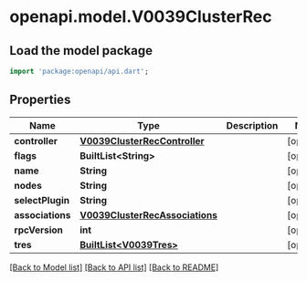 # openapi.model.V0039ClusterRec

## Load the model package
```dart
import 'package:openapi/api.dart';
```

## Properties
Name | Type | Description | Notes
------------ | ------------- | ------------- | -------------
**controller** | [**V0039ClusterRecController**](V0039ClusterRecController.md) |  | [optional] 
**flags** | **BuiltList&lt;String&gt;** |  | [optional] 
**name** | **String** |  | [optional] 
**nodes** | **String** |  | [optional] 
**selectPlugin** | **String** |  | [optional] 
**associations** | [**V0039ClusterRecAssociations**](V0039ClusterRecAssociations.md) |  | [optional] 
**rpcVersion** | **int** |  | [optional] 
**tres** | [**BuiltList&lt;V0039Tres&gt;**](V0039Tres.md) |  | [optional] 

[[Back to Model list]](../README.md#documentation-for-models) [[Back to API list]](../README.md#documentation-for-api-endpoints) [[Back to README]](../README.md)


